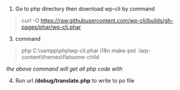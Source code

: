 1. Go to php directory then download wp-cli by command

>curl -O https://raw.githubusercontent.com/wp-cli/builds/gh-pages/phar/wp-cli.phar
>
3. command 
> php C:\xampp\php\wp-cli.phar i18n make-pot .\wp-content\themes\flatsome-child
> 
_the above command will get all php code with **<?= __('your text','flatsme-child')?>**_

4. Run url **<your domain>/debug/translate.php** to write to po file
